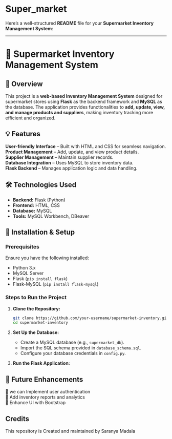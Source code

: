 # Super_market 
Here’s a well-structured **README** file for your **Supermarket Inventory Management System**:

---

# 🛒 Supermarket Inventory Management System

## 📌 Overview  
This project is a **web-based Inventory Management System** designed for supermarket stores using **Flask** as the backend framework and **MySQL** as the database. The application provides functionalities to **add, update, view, and manage products and suppliers**, making inventory tracking more efficient and organized.

## 💡 Features  
 **User-friendly Interface** – Built with HTML and CSS for seamless navigation.  
 **Product Management** – Add, update, and view product details.  
 **Supplier Management** – Maintain supplier records.  
 **Database Integration** – Uses MySQL to store inventory data.  
 **Flask Backend** – Manages application logic and data handling.  

## 🛠️ Technologies Used  
- **Backend:** Flask (Python)  
- **Frontend:** HTML, CSS  
- **Database:** MySQL  
- **Tools:** MySQL Workbench, DBeaver  

## 🔧 Installation & Setup  

### Prerequisites  
Ensure you have the following installed:  
- Python 3.x  
- MySQL Server  
- Flask (`pip install flask`)  
- Flask-MySQL (`pip install flask-mysql`)  

### Steps to Run the Project  
1. **Clone the Repository:**  
   ```sh
   git clone https://github.com/your-username/supermarket-inventory.git
   cd supermarket-inventory
   ```

2. **Set Up the Database:**  
   - Create a MySQL database (e.g., `supermarket_db`).  
   - Import the SQL schema provided in `database_schema.sql`.  
   - Configure your database credentials in `config.py`.

3. **Run the Flask Application:**  
   


## 📌 Future Enhancements  
🔹 we can Implement user authentication  
🔹 Add inventory reports and analytics  
🔹 Enhance UI with Bootstrap 

## Credits
This repository is Created and maintained by Saranya Madala 

